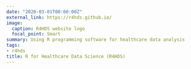 ```yaml
---
date: "2020-03-01T00:00:00Z"
external_link: https://r4hds.github.io/
image:
  caption: R4HDS website logo
  focal_point: Smart
summary: Using R programming software for healthcare data analysis
tags:
- r4hds
title: R for Healthcare Data Science (R4HDS)
---
```

